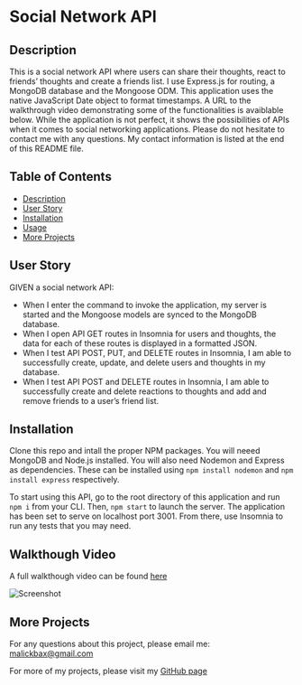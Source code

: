 # Social Network API
## Description
This is a social network API where users can share their thoughts, react to friends’ thoughts and create a friends list. I use Express.js for routing, a MongoDB database and the Mongoose ODM. This application uses the native JavaScript Date object to format timestamps. A URL to the walkthrough video demonstrating some of the functionalities is avaiblable below. While the application is not perfect, it shows the possibilities of APIs when it comes to social networking applications. Please do not hesitate to contact me with any questions. My contact information is listed at the end of this README file. 

## Table of Contents
- [Description](#description)
- [User Story](#user-story)
- [Installation](#installation)
- [Usage](#usage)
- [More Projects](#more-projects)

## User Story
GIVEN a social network API:
- When I enter the command to invoke the application, my server is started and the Mongoose models are synced to the MongoDB database.
- When I open API GET routes in Insomnia for users and thoughts, the data for each of these routes is displayed in a formatted JSON.
- When I test API POST, PUT, and DELETE routes in Insomnia, I am able to successfully create, update, and delete users and thoughts in my database.
- When I test API POST and DELETE routes in Insomnia, I am able to successfully create and delete reactions to thoughts and add and remove friends to a user’s friend list.

## Installation 
Clone this repo and intall the proper NPM packages. You will neeed MongoDB and Node.js installed. You will also need Nodemon and Express as dependencies. These can be installed using `npm install nodemon` and `npm install express` respectively. 

To start using this API, go to the root directory of this application and run `npm i` from your CLI. Then, `npm start` to launch the server. The application has been set to serve on localhost port 3001. From there, use Insomnia to run any tests that you may need.

## Walkthough Video
A full walkthough video can be found [here](https://drive.google.com/file/d/1_0kt4sclbheGYw2ph0CYW5Pn39C264s_/view?usp=sharing)

![Screenshot](/assets/malick-ba-tutorial.gif)

## More Projects
For any questions about this project, please email me: malickbax@gmail.com

For more of my projects, please visit my [GitHub page](https://github.com/malickbax)
